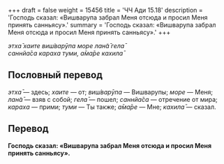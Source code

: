 +++
draft = false
weight = 15456
title = 'ЧЧ Ади 15.18'
description = 'Господь сказал: «Вишварупа забрал Меня отсюда и просил Меня принять санньясу».'
summary = 'Господь сказал: «Вишварупа забрал Меня отсюда и просил Меня принять санньясу».'
+++

_этха̄ хаите виш́варӯпа море лан̃а̄ гела̄  
саннйа̄са караха туми, а̄ма̄ре кахила̄_

## Пословный перевод

_этха̄_ — здесь; _хаите_ — от; _виш́варӯпа_ — Вишварупы; _море_ — Меня; _лан̃а̄_ — взяв с собой; _гела̄_ — пошел; _саннйа̄са_ — отречение от мира; _караха_ — прими; _туми_ — Ты также; _а̄ма̄ре_ — Мне; _кахила̄_ — сказал.

## Перевод

**Господь сказал: «Вишварупа забрал Меня отсюда и просил Меня принять санньясу».**
